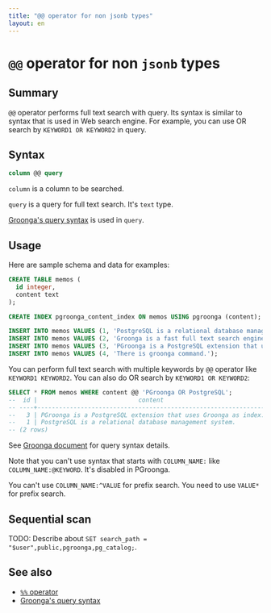 ```yaml
---
title: "@@ operator for non jsonb types"
layout: en
---
```


# `@@` operator for non `jsonb` types

## Summary

`@@` operator performs full text search with query. Its syntax is similar to syntax that is used in Web search engine. For example, you can use OR search by `KEYWORD1 OR KEYWORD2` in query.

## Syntax

```sql
column @@ query
```

`column` is a column to be searched.

`query` is a query for full text search. It's `text` type.

[Groonga's query syntax](http://groonga.org/docs/reference/grn_expr/query_syntax.html) is used in `query`.

## Usage

Here are sample schema and data for examples:

```sql
CREATE TABLE memos (
  id integer,
  content text
);

CREATE INDEX pgroonga_content_index ON memos USING pgroonga (content);
```

```sql
INSERT INTO memos VALUES (1, 'PostgreSQL is a relational database management system.');
INSERT INTO memos VALUES (2, 'Groonga is a fast full text search engine that supports all languages.');
INSERT INTO memos VALUES (3, 'PGroonga is a PostgreSQL extension that uses Groonga as index.');
INSERT INTO memos VALUES (4, 'There is groonga command.');
```

You can perform full text search with multiple keywords by `@@` operator like `KEYWORD1 KEYWORD2`. You can also do OR search by `KEYWORD1 OR KEYWORD2`:

```sql
SELECT * FROM memos WHERE content @@ 'PGroonga OR PostgreSQL';
--  id |                            content                             
-- ----+----------------------------------------------------------------
--   3 | PGroonga is a PostgreSQL extension that uses Groonga as index.
--   1 | PostgreSQL is a relational database management system.
-- (2 rows)
```

See [Groonga document](http://groonga.org/docs/reference/grn_expr/query_syntax.html) for query syntax details.

Note that you can't use syntax that starts with `COLUMN_NAME:` like `COLUMN_NAME:@KEYWORD`. It's disabled in PGroonga.

You can't use `COLUMN_NAME:^VALUE` for prefix search. You need to use `VALUE*` for prefix search.

## Sequential scan

TODO: Describe about `SET search_path = "$user",public,pgroonga,pg_catalog;`.

## See also

  * [`%%` operator](match.html)
  * [Groonga's query syntax](http://groonga.org/docs/reference/grn_expr/query_syntax.html)
